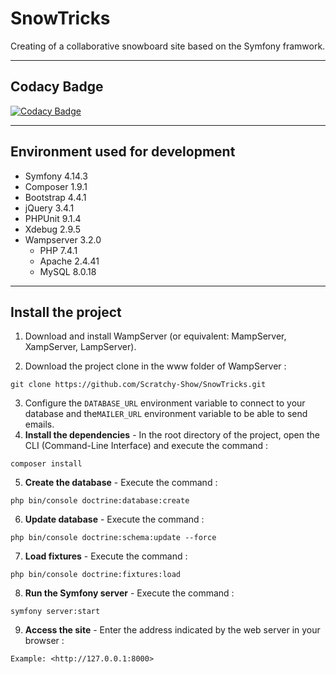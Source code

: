 # SnowTricks

Creating of a collaborative snowboard site based on the Symfony framwork.

------------------------------------------------------------------------------------------------------------------------------------------

## Codacy Badge
[![Codacy Badge](https://api.codacy.com/project/badge/Grade/67bb4f306de2474e8f4e34cafb0fa46b)](https://www.codacy.com/manual/Scratchy-Show/SnowTricks?utm_source=github.com&amp;utm_medium=referral&amp;utm_content=Scratchy-Show/SnowTricks&amp;utm_campaign=Badge_Grade)

------------------------------------------------------------------------------------------------------------------------------------------
## Environment used for development
  * Symfony 4.14.3
  * Composer 1.9.1
  * Bootstrap 4.4.1
  * jQuery 3.4.1
  * PHPUnit 9.1.4
  * Xdebug 2.9.5
  * Wampserver 3.2.0
    - PHP 7.4.1
    - Apache 2.4.41
    - MySQL 8.0.18
    
------------------------------------------------------------------------------------------------------------------------------------------

## Install the project
 1. Download and install WampServer (or equivalent: MampServer, XampServer, LampServer).

 2. Download the project clone in the www folder of WampServer :
```
git clone https://github.com/Scratchy-Show/SnowTricks.git
```

 3. Configure the `DATABASE_URL` environment variable to connect to your database and the`MAILER_URL` environment variable to be able to send emails.
 4. **Install the dependencies** - In the root directory of the project, open the CLI (Command-Line Interface) and execute the command :
```
composer install
```

 5. **Create the database** - Execute the command :
```
php bin/console doctrine:database:create
```

 6. **Update database** - Execute the command :
 ```
php bin/console doctrine:schema:update --force
```

 7. **Load fixtures** - Execute the command :
 ```
php bin/console doctrine:fixtures:load
```

 8. **Run the Symfony server** - Execute the command :
 ```
symfony server:start
 ```

 9. **Access the site** - Enter the address indicated by the web server in your browser :
 ```
 Example: <http://127.0.0.1:8000>
 ```
